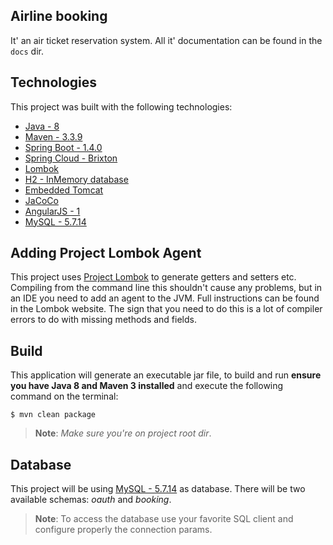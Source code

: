 Airline booking
---
It' an air ticket reservation system. All it' documentation can be found in the `docs` dir.

Technologies
---
This project was built with the following technologies:

  - [Java - 8](http://www.oracle.com/technetwork/pt/java/javase/downloads/jdk8-downloads-2133151.html)
  - [Maven - 3.3.9](https://maven.apache.org/download.cgi)
  - [Spring Boot - 1.4.0](http://projects.spring.io/spring-boot/)
  - [Spring Cloud - Brixton](http://projects.spring.io/spring-cloud/)
  - [Lombok](https://projectlombok.org/)
  - [H2 - InMemory database](http://www.h2database.com/html/main.html)
  - [Embedded Tomcat](http://tomcat.apache.org/)
  - [JaCoCo](http://www.eclemma.org/jacoco/)
  - [AngularJS - 1](https://angularjs.org/)
  - [MySQL - 5.7.14](https://www.mysql.com/)
  
Adding Project Lombok Agent
---

This project uses [Project Lombok](http://projectlombok.org/features/index.html)
to generate getters and setters etc. Compiling from the command line this
shouldn't cause any problems, but in an IDE you need to add an agent
to the JVM. Full instructions can be found in the Lombok website. The
sign that you need to do this is a lot of compiler errors to do with
missing methods and fields.  

Build
---
This application will generate an executable jar file, to build and run **ensure you have Java 8 and Maven 3 installed** 
and execute the following command on the terminal:

```
$ mvn clean package
```

>**Note**: *Make sure you're on project root dir*.

Database
---
This project will be using [MySQL - 5.7.14](https://www.mysql.com/) as database. There will be two available schemas: *oauth* and *booking*.

>**Note**: To access the database use your favorite SQL client and configure properly the connection params.